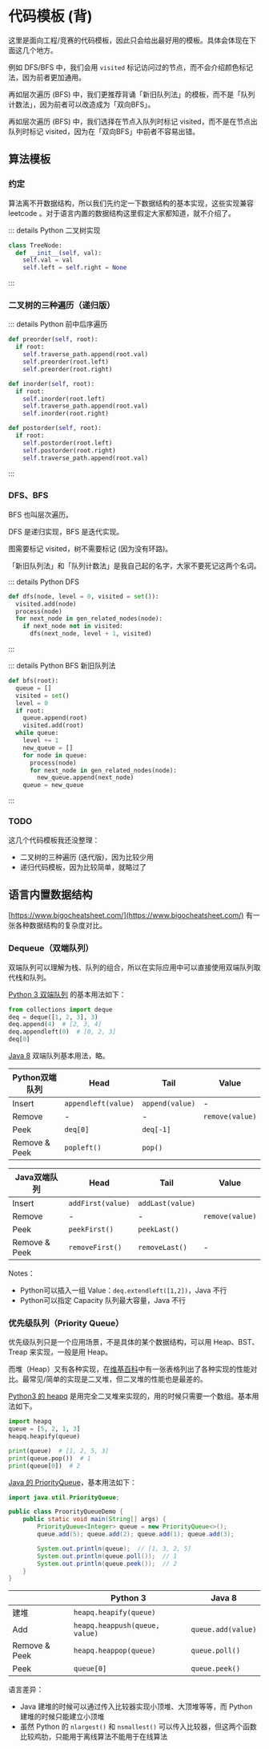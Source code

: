 # 代码模板 (背)
这里是面向工程/竞赛的代码模板，因此只会给出最好用的模板。具体会体现在下面这几个地方。

例如 DFS/BFS 中，我们会用 `visited` 标记访问过的节点，而不会介绍颜色标记法，因为前者更加通用。

再如层次遍历 (BFS) 中，我们更推荐背诵「新旧队列法」的模板，而不是「队列计数法」，因为前者可以改造成为「双向BFS」。

再如层次遍历 (BFS) 中，我们选择在节点入队列时标记 visited，而不是在节点出队列时标记 visited，因为在「双向BFS」中前者不容易出错。

## 算法模板
### 约定
算法离不开数据结构，所以我们先约定一下数据结构的基本实现，这些实现兼容 leetcode 。对于语言内置的数据结构这里假定大家都知道，就不介绍了。

::: details Python 二叉树实现
```python
class TreeNode:
  def __init__(self, val):
    self.val = val
    self.left = self.right = None
```
:::

### 二叉树的三种遍历（递归版）
::: details Python 前中后序遍历
```python
def preorder(self, root):
  if root:
    self.traverse_path.append(root.val)
    self.preorder(root.left)
    self.preorder(root.right)

def inorder(self, root):
  if root:
    self.inorder(root.left)
    self.traverse_path.append(root.val)
    self.inorder(root.right)

def postorder(self, root):
  if root:
    self.postorder(root.left)
    self.postorder(root.right)
    self.traverse_path.append(root.val)
```
:::

### DFS、BFS
BFS 也叫层次遍历。

DFS 是递归实现，BFS 是迭代实现。

图需要标记 visited，树不需要标记 (因为没有环路)。

「新旧队列法」和「队列计数法」是我自己起的名字，大家不要死记这两个名词。

::: details Python DFS
```py
def dfs(node, level = 0, visited = set()):
  visited.add(node)
  process(node)
  for next_node in gen_related_nodes(node):
    if next_node not in visited:
      dfs(next_node, level + 1, visited)
```
:::

::: details Python BFS 新旧队列法
```py
def bfs(root):
  queue = []
  visited = set()
  level = 0
  if root:
    queue.append(root)
    visited.add(root)
  while queue:
    level += 1
    new_queue = []
    for node in queue:
      process(node)
      for next_node in gen_related_nodes(node):
        new_queue.append(next_node)
    queue = new_queue
```
:::

### TODO
这几个代码模板我还没整理：
- 二叉树的三种遍历 (迭代版)，因为比较少用
- 递归代码模板，因为比较简单，就略过了

## 语言内置数据结构
[https://www.bigocheatsheet.com/](https://www.bigocheatsheet.com/) 有一张各种数据结构的复杂度对比。

### Dequeue（双端队列）
双端队列可以理解为栈、队列的组合，所以在实际应用中可以直接使用双端队列取代栈和队列。

[Python 3 双端队列](https://docs.python.org/3/library/collections.html#collections.deque) 的基本用法如下：

```python
from collections import deque
deq = deque([1, 2, 3], 3)
deq.append(4)  # [2, 3, 4]
deq.appendleft(0)  # [0, 2, 3]
deq[0]
```

[Java 8](https://docs.oracle.com/javase/8/docs/api/java/util/Deque.html) 双端队列基本用法，略。

| Python双端队列 | Head                | Tail            | Value           |
| -------------- | ------------------- | --------------- | --------------- |
| Insert         | `appendleft(value)` | `append(value)` | -               |
| Remove         | -                   | -               | `remove(value)` |
| Peek           | `deq[0]`            | `deq[-1]`       |                 |
| Remove & Peek  | `popleft()`         | `pop()`         |                 |


| Java双端队列  | Head              | Tail             | Value           |
| ------------- | ----------------- | ---------------- | --------------- |
| Insert        | `addFirst(value)` | `addLast(value)` |                 |
| Remove        | -                 | -                | `remove(value)` |
| Peek          | `peekFirst()`     | `peekLast()`     |                 |
| Remove & Peek | `removeFirst()`   | `removeLast()`   | -               |

Notes：
- Python可以插入一组 Value：`deq.extendleft([1,2])`，Java 不行
- Python可以指定 Capacity 队列最大容量，Java 不行

### 优先级队列（Priority Queue）

优先级队列只是一个应用场景，不是具体的某个数据结构，可以用 Heap、BST、Treap 来实现，一般是用 Heap。

而堆（Heap）又有各种实现，在[维基百科](https://en.wikipedia.org/wiki/Heap_(data_structure))中有一张表格列出了各种实现的性能对比。最常见/简单的实现是二叉堆，但二叉堆的性能也是最差的。

[Python3 的 heapq](https://docs.python.org/3/library/heapq.html) 是用完全二叉堆来实现的，用的时候只需要一个数组。基本用法如下。

```python
import heapq
queue = [5, 2, 1, 3]
heapq.heapify(queue)

print(queue)  # [1, 2, 5, 3]
print(queue.pop())  # 1
print(queue[0])  # 2
```

[Java 的 PriorityQueue](https://docs.oracle.com/javase/10/docs/api/java/util/PriorityQueue.html)，基本用法如下：

```java
import java.util.PriorityQueue;

public class ProorityQueueDemo {
    public static void main(String[] args) {
        PriorityQueue<Integer> queue = new PriorityQueue<>();
        queue.add(5); queue.add(2); queue.add(1); queue.add(3);

        System.out.println(queue);  // [1, 3, 2, 5]
        System.out.println(queue.poll());  // 1
        System.out.println(queue.peek());  // 2
    }
}
```

|               | Python 3                       | Java 8             |
| ------------- | ------------------------------ | ------------------ |
| 建堆          | `heapq.heapify(queue)`         |                    |
| Add           | `heapq.heappush(queue, value)` | `queue.add(value)` |
| Remove & Peek | `heapq.heappop(queue)`         | `queue.poll()`     |
| Peek          | `queue[0]`                     | `queue.peek()`     |


语言差异：
- Java 建堆的时候可以通过传入比较器实现小顶堆、大顶堆等等，而 Python 建堆的时候只能建立小顶堆
- 虽然 Python 的 `nlargest()` 和 `nsmallest()` 可以传入比较器，但这两个函数比较鸡肋，只能用于离线算法不能用于在线算法
